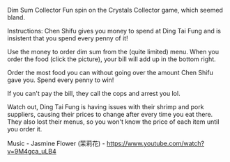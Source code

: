 Dim Sum Collector
Fun spin on the Crystals Collector game, which seemed bland.


Instructions:
Chen Shifu gives you money to spend at Ding Tai Fung and is insistent that you spend every penny of it!

Use the money to order dim sum from the (quite limited) menu. When you order the food (click the picture), your bill will add up in the bottom right.

Order the most food you can without going over the amount Chen Shifu gave you. Spend every penny to win!

If you can't pay the bill, they call the cops and arrest you lol.

Watch out, Ding Tai Fung is having issues with their shrimp and pork suppliers, causing their prices to change after every time you eat there. They also lost their menus, so you won't know the price of each item until you order it.



Music - Jasmine Flower (茉莉花) - https://www.youtube.com/watch?v=9M4gca_uLB4
